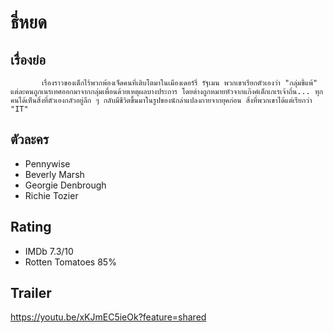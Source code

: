 # ธี่หยด

## เรื่องย่อ
           เรื่องราวของเด็กไร้พวกพ้องเจ็ดคนที่เติบโตมาในเมืองเดอร์รี่ รัฐเมน พวกเขาเรียกตัวเองว่า "กลุ่มขี้แพ้" แต่ละคนถูกเนรเทศออกมาจากกลุ่มเพื่อนด้วยเหตุผลบางประการ โดยต่างถูกหมายหัวจากแก๊งค์เด็กเกเรเจ้าถิ่น... ทุกคนได้เห็นสิ่งที่ตัวเองกลัวอยู่ลึก ๆ กลับมีชีวิตขึ้นมาในรูปของนักล่าแปลงกายจากยุคก่อน สิ่งที่พวกเขาได้แต่เรียกว่า "IT"


## ตัวละคร
- Pennywise
- Beverly Marsh
- Georgie Denbrough
- Richie Tozier

## Rating
- IMDb 7.3/10
- Rotten Tomatoes 85%

## Trailer
https://youtu.be/xKJmEC5ieOk?feature=shared